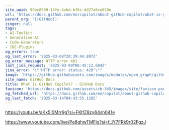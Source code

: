 ```yaml
---
site_uuid: 99bc8509-13fe-4cbd-bf6c-dd27a8ce059e
url: 'https://docs.github.com/en/copilot/about-github-copilot/what-is-github-copilot'
parent_org: '[[GitHub]]'
zinger: null
tags:
- AI-Toolkit
- Generative-AI
- Code-Generators
- IDE-Plugins
og_errors: true
og_last_error: '2025-03-08T20:39:44.897Z'
og_error_message: HTTP error 401
last_jina_request: '2025-03-09T06:45:12.684Z'
jina_error: "\"'HTTP error! status: 429'\""
image: 'https://github.githubassets.com/images/modules/open_graph/github-logo.png'
site_name: GitHub Docs
title: What is GitHub Copilot? - GitHub Docs
favicon: 'https://docs.github.com/assets/cb-345/images/site/favicon.png'
og_fetched_url: 'https://docs.github.com/en/copilot/about-github-copilot/what-is-github-copilot'
og_last_fetch: '2025-03-14T04:43:55.120Z'
---
```




https://youtu.be/aKx5I0Mrr9g?si=FKlfZ8zy64sh041e

https://www.youtube.com/live/Pe8ghwTMFlg?si=f_lY7FRk9r02FgzJ
